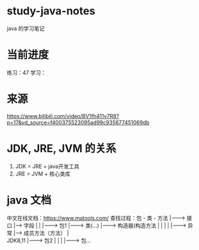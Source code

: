 # study-java-notes
java 的学习笔记

# 当前进度
练习：47
学习：

# 来源
https://www.bilibili.com/video/BV1fh411y7R8?p=17&vd_source=f400375523095ad99c935677451069db

# JDK, JRE, JVM 的关系
1. JDK = JRE + java开发工具
2. JRE = JVM + 核心类库

# java 文档
中文在线文档：https://www.matools.com/
查找过程：包 - 类 - 方法
					|--->  接口     |-->  字段
					|				|
		|--->  包1	|--->  类(...)  |---> 构造器(构造方法
		|			|				|
		|			|--->  异常		|-->  成员方法（方法）
		|	   
JDK8,11 |--->  包2
		|
		|
		|
		|--->  包...